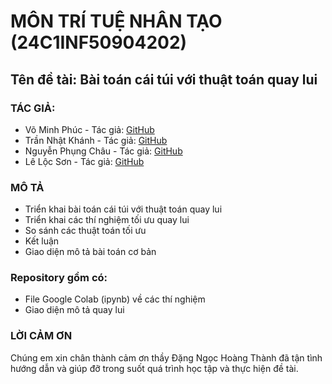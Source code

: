 # MÔN TRÍ TUỆ NHÂN TẠO (24C1INF50904202)

## Tên đề tài: Bài toán cái túi với thuật toán quay lui

### TÁC GIẢ:

- Võ Minh Phúc - Tác giả: [GitHub](https://github.com/phuclemon)
- Trần Nhật Khánh - Tác giả: [GitHub](https://github.com/thanhbinhtest)
- Nguyễn Phụng Châu - Tác giả: [GitHub](https://github.com/Trandangkhoihp193)
- Lê Lộc Sơn - Tác giả: [GitHub](https://github.com/ngocthach041104)


### MÔ TẢ
- Triển khai bài toán cái túi với thuật toán quay lui
- Triển khai các thí nghiệm tối ưu quay lui
- So sánh các thuật toán tối ưu
- Kết luận
- Giao diện mô tả bài toán cơ bản

### Repository gồm có:
- File Google Colab (ipynb) về các thí nghiệm
- Giao diện mô tả quay lui

### LỜI CẢM ƠN
Chúng em xin chân thành cảm ơn thầy Đặng Ngọc Hoàng Thành đã tận tình hướng dẫn và giúp đỡ trong suốt quá trình học tập và thực hiện đề tài.


  



